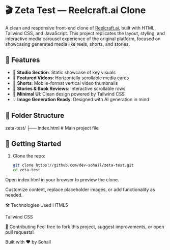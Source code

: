 # 🎬 Zeta Test — Reelcraft.ai Clone

A clean and responsive front-end clone of [Reelcraft.ai](https://reelcraft.ai), built with HTML, Tailwind CSS, and JavaScript. This project replicates the layout, styling, and interactive media carousel experience of the original platform, focused on showcasing generated media like reels, shorts, and stories.

## 🌟 Features

- 🎥 **Studio Section**: Static showcase of key visuals
- 📼 **Featured Videos**: Horizontally scrollable media cards
- 📱 **Shorts**: Mobile-format vertical video thumbnails
- 📖 **Stories & Book Reviews**: Interactive scrollable rows
- 🧼 **Minimal UI**: Clean design powered by Tailwind CSS
- 💡 **Image Generation Ready**: Designed with AI generation in mind

## 📁 Folder Structure

zeta-test/
├── index.html # Main project file


## 🚀 Getting Started

1. Clone the repo:
   ```bash
   git clone https://github.com/dev-sohail/zeta-test.git
   cd zeta-test
Open index.html in your browser to preview the clone.

Customize content, replace placeholder images, or add functionality as needed.

🛠️ Technologies Used
HTML5

Tailwind CSS

🤝 Contributing
Feel free to fork this project, suggest improvements, or open pull requests!


Built with ❤️ by Sohail
